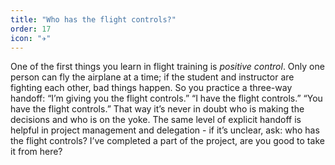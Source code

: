 ```yaml
---
title: "Who has the flight controls?"
order: 17
icon: "✈️"
---
```


One of the first things you learn in flight training is *positive control*. Only one person can fly the airplane at a time; if the student and instructor are fighting each other, bad things happen. So you practice a three-way handoff: “I’m giving you the flight controls.” “I have the flight controls.” “You have the flight controls.” That way it’s never in doubt who is making the decisions and who is on the yoke. The same level of explicit handoff is helpful in project management and delegation - if it’s unclear, ask: who has the flight controls? I’ve completed a part of the project, are you good to take it from here?